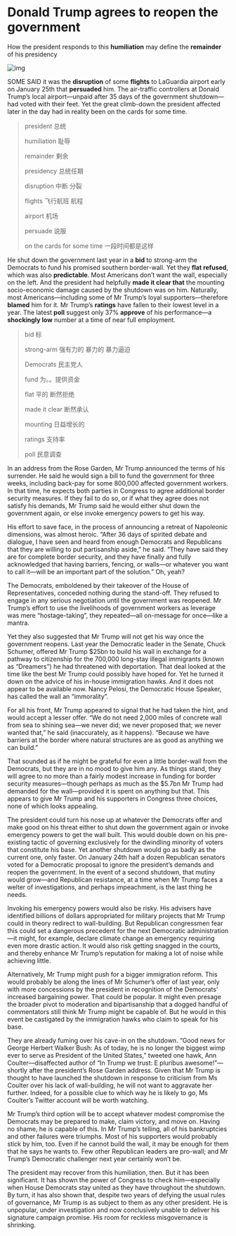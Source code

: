 # Donald Trump agrees to reopen the government

How the president responds to this **humiliation** may define the **remainder** of his presidency

![img](https://cdn.static-economist.com/sites/default/files/20190126_blp902.jpg)

SOME SAID it was the **disruption** of some **flights** to LaGuardia airport early on January 25th that **persuaded** him. The air-traffic controllers at Donald Trump’s local airport—unpaid after 35 days of the government shutdown—had voted with their feet. Yet the great climb-down the president affected later in the day had in reality been on the cards for some time.

> president 总统
>
> humiliation  耻辱
>
> remainder 剩余
>
> presidency 总统任期
>
> disruption 中断 分裂
>
> flights 飞行航班 航程
>
> airport  机场
>
> persuade 说服 
>
>  on the cards for some time 一段时间都是这样

He shut down the government last year in a **bid** to strong-arm the Democrats to fund his promised southern border-wall. Yet they **flat refused**, which was also **predictable**. Most Americans don’t want the wall, especially on the left. And the president had helpfully **made it clear that** the mounting socio-economic damage caused by the shutdown was on him. Naturally, most Americans—including some of Mr Trump’s loyal supporters—therefore **blamed** him for it. Mr Trump’s **ratings** have fallen to their lowest level in a year. The latest **poll** suggest only 37% **approve** of his performance—a **shockingly low** number at a time of near full employment.

> bid  标
>
> strong-arm 强有力的 暴力的  暴力逼迫
>
> Democrats  民主党人
>
> fund 为。。提供资金
>
> flat 平的 断然拒绝
>
> made it clear 断然承认
>
> mounting  日益增长的
>
> ratings 支持率
>
> poll 民意调查

In an address from the Rose Garden, Mr Trump announced the terms of his surrender. He said he would sign a bill to fund the government for three weeks, including back-pay for some 800,000 affected government workers. In that time, he expects both parties in Congress to agree additional border security measures. If they fail to do so, or if what they agree does not satisfy his demands, Mr Trump said he would either shut down the government again, or else invoke emergency powers to get his way.

His effort to save face, in the process of announcing a retreat of Napoleonic dimensions, was almost heroic. “After 36 days of spirited debate and dialogue, I have seen and heard from enough Democrats and Republicans that they are willing to put partisanship aside,” he said. “They have said they are for complete border security, and they have finally and fully acknowledged that having barriers, fencing, or walls—or whatever you want to call it—will be an important part of the solution.” Oh, yeah?

The Democrats, emboldened by their takeover of the House of Representatives, conceded nothing during the stand-off. They refused to engage in any serious negotiation until the government was reopened. Mr Trump’s effort to use the livelihoods of government workers as leverage was mere “hostage-taking”, they repeated—all on-message for once—like a mantra.

Yet they also suggested that Mr Trump will not get his way once the government reopens. Last year the Democratic leader in the Senate, Chuck Schumer, offered Mr Trump $25bn to build his wall in exchange for a pathway to citizenship for the 700,000 long-stay illegal immigrants (known as “Dreamers”) he had threatened with deportation. That deal looked at the time like the best Mr Trump could possibly have hoped for. Yet he turned it down on the advice of his in-house immigration hawks. And it does not appear to be available now. Nancy Pelosi, the Democratic House Speaker, has called the wall an “immorality”.

For all his front, Mr Trump appeared to signal that he had taken the hint, and would accept a lesser offer. “We do not need 2,000 miles of concrete wall from sea to shining sea—we never did; we never proposed that; we never wanted that,” he said (inaccurately, as it happens). “Because we have barriers at the border where natural structures are as good as anything we can build.”

That sounded as if he might be grateful for even a little border-wall from the Democrats, but they are in no mood to give him any. As things stand, they will agree to no more than a fairly modest increase in funding for border security measures—though perhaps as much as the $5.7bn Mr Trump had demanded for the wall—provided it is spent on anything but that. This appears to give Mr Trump and his supporters in Congress three choices, none of which looks appealing.  

The president could turn his nose up at whatever the Democrats offer and make good on his threat either to shut down the government again or invoke emergency powers to get the wall built. This would double down on his pre-existing tactic of governing exclusively for the dwindling minority of voters that constitute his base. Yet another shutdown would go as badly as the current one, only faster. On January 24th half a dozen Republican senators voted for a Democratic proposal to ignore the president’s demands and reopen the government. In the event of a second shutdown, that mutiny would grow—and Republican resistance, at a time when Mr Trump faces a welter of investigations, and perhaps impeachment, is the last thing he needs.   

Invoking his emergency powers would also be risky. His advisers have identified billions of dollars appropriated for military projects that Mr Trump could in theory redirect to wall-building. But Republican congressmen fear this could set a dangerous precedent for the next Democratic administration—it might, for example, declare climate change an emergency requiring even more drastic action. It would also risk getting snagged in the courts, and thereby enhance Mr Trump’s reputation for making a lot of noise while achieving little.

Alternatively, Mr Trump might push for a bigger immigration reform. This would probably be along the lines of Mr Schumer’s offer of last year, only with more concessions by the president in recognition of the Democrats’ increased bargaining power. That could be popular. It might even presage the broader pivot to moderation and bipartisanship that a dogged handful of commentators still think Mr Trump might be capable of. But he would in this event be castigated by the immigration hawks who claim to speak for his base.

They are already fuming over his cave-in on the shutdown. “Good news for George Herbert Walker Bush: As of today, he is no longer the biggest wimp ever to serve as President of the United States,” tweeted one hawk, Ann Coulter—disaffected author of “In Trump we trust: E pluribus awesome!”—shortly after the president’s Rose Garden address. Given that Mr Trump is thought to have launched the shutdown in response to criticism from Ms Coulter over his lack of wall-building, he will not want to aggravate her further. Indeed, for a possible clue to which way he is likely to go, Ms Coulter’s Twitter account will be worth watching.  

Mr Trump’s third option will be to accept whatever modest compromise the Democrats may be prepared to make, claim victory, and move on. Having no shame, he is capable of this. In Mr Trump’s telling, all of his bankruptcies and other failures were triumphs. Most of his supporters would probably stick by him, too. Even if he cannot build the wall, it may be enough for them that he says he wants to. Few other Republican leaders are pro-wall; and Mr Trump’s Democratic challenger next year certainly won’t be.

The president may recover from this humiliation, then. But it has been significant. It has shown the power of Congress to check him—especially when House Democrats stay united as they have throughout the shutdown. By turn, it has also shown that, despite two years of defying the usual rules of governance, Mr Trump is as subject to them as any other president. He is unpopular, under investigation and now conclusively unable to deliver his signature campaign promise. His room for reckless misgovernance is shrinking.